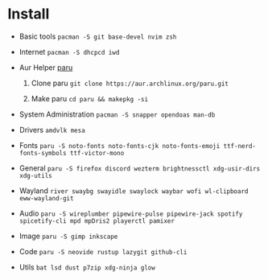 # Install

- Basic tools `pacman -S git base-devel nvim zsh`

- Internet `pacman -S dhcpcd iwd`

- Aur Helper [paru](https://github.com/Morganamilo/paru)

	1. Clone paru `git clone https://aur.archlinux.org/paru.git`

	2. Make paru `cd paru && makepkg -si`

- System Administration `pacman -S snapper opendoas man-db`

- Drivers `amdvlk mesa`

- Fonts `paru -S noto-fonts noto-fonts-cjk noto-fonts-emoji ttf-nerd-fonts-symbols ttf-victor-mono`

- General `paru -S firefox discord wezterm brightnessctl xdg-usir-dirs xdg-utils`

- Wayland `river swaybg swayidle swaylock waybar wofi wl-clipboard eww-wayland-git`

- Audio `paru -S wireplumber pipewire-pulse pipewire-jack spotify spicetify-cli mpd mpDris2 playerctl pamixer`

- Image `paru -S gimp inkscape`

- Code `paru -S neovide rustup lazygit github-cli`

- Utils `bat lsd dust p7zip xdg-ninja glow`
